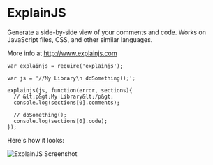 
# ExplainJS

Generate a side-by-side view of your comments and code. Works on JavaScript files, CSS, and other similar languages.

More info at http://www.explainjs.com


	var explainjs = require('explainjs');

	var js = '//My Library\n doSomething();';

	explainjs(js, function(error, sections){
	  // &lt;p&gt;My Library&lt;/p&gt;
	  console.log(sections[0].comments);
	
	  // doSomething();
	  console.log(sections[0].code);
	});

Here's how it looks:

![ExplainJS Screenshot](http://www.explainjs.com/static/images/screenshot.jpg)
